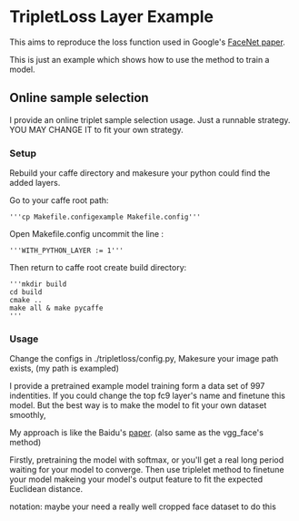 # TripletLoss Layer Example

This aims to reproduce the loss function used in Google's [FaceNet paper](http://arxiv.org/abs/1503.03832v1).

This is just an example which shows how to use the method to train a model.

## Online sample selection

I provide an online triplet sample selection usage. Just a runnable strategy. YOU MAY CHANGE IT to fit your own strategy.

### Setup

Rebuild your caffe directory and makesure your python could find the added layers.

Go to your caffe root path:
	
	'''cp Makefile.configexample Makefile.config'''
	
Open Makefile.config uncommit the line :

	'''WITH_PYTHON_LAYER := 1'''
	
Then return to caffe root create build directory:

	'''mkdir build
	cd build
	cmake ..
	make all & make pycaffe
    '''

### Usage

Change the configs in ./tripletloss/config.py, Makesure your image path exists, (my path is exampled)

I provide a pretrained example model training form a data set of 997 indentities. If you could change the top fc9 layer's name and finetune this model.
But the best way is to make the model to fit your own dataset smoothly,

My approach is like the Baidu's [paper](https://arxiv.org/ftp/arxiv/papers/1506/1506.07310.pdf). (also same as the vgg_face's method)

Firstly, pretraining the model with softmax, or you'll get a real long period waiting for your model to converge.
Then use triplelet method to finetune your model makeing your model's output feature to fit the expected Euclidean distance.

notation: maybe your need a really well cropped face dataset to do this
